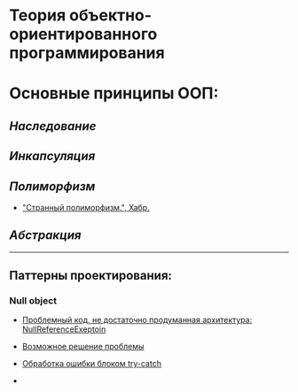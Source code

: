 # Теория объектно-ориентированного программирования

# **Основные принципы ООП:**

## ***Наследование***

## ***Инкапсуляция***

## ***Полиморфизм***

-  ["Странный полиморфизм.", Хабр.](https://habr.com/ru/post/706450/)

## *Абстракция*

---
## **Паттерны проектирования:**

### Null object

- [Проблемный код, не достаточно продуманная архитектура: NullReferenceExeptoin](https://github.com/NazarovIlya/TheoryOfOOP/commit/e485778915275bd8c1f51bea213943350ab46f66)

- [Возможное решение проблемы](https://github.com/NazarovIlya/TheoryOfOOP/commit/ff8952c5e8baa920b9517ec071a94198c9d7a0e5)

- [Обработка ошибки блоком try-catch](https://github.com/NazarovIlya/TheoryOfOOP/commit/897aa54cb763c9544c0fcdac1aa283e6a7646318)

- []()


